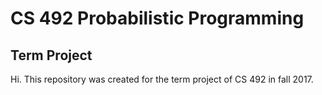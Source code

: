 # CS 492 Probabilistic Programming
## Term Project

Hi. This repository was created for the term project of CS 492 in fall 2017.

